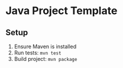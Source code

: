 # Java Project Template

## Setup
1. Ensure Maven is installed
2. Run tests: `mvn test`
3. Build project: `mvn package`
